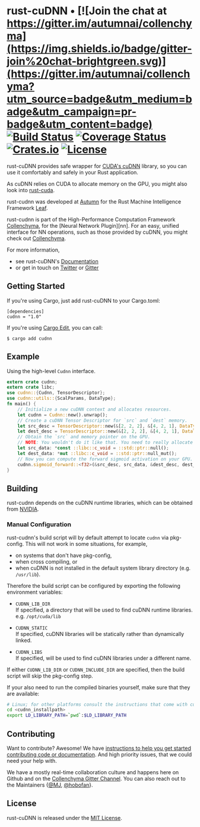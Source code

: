 # rust-cuDNN • [![Join the chat at https://gitter.im/autumnai/collenchyma](https://img.shields.io/badge/gitter-join%20chat-brightgreen.svg)](https://gitter.im/autumnai/collenchyma?utm_source=badge&utm_medium=badge&utm_campaign=pr-badge&utm_content=badge) [![Build Status](https://travis-ci.org/autumnai/rust-cudnn.svg?branch=master)](https://travis-ci.org/autumnai/rust-cudnn) [![Coverage Status](https://coveralls.io/repos/autumnai/rust-cudnn/badge.svg?branch=master&service=github)](https://coveralls.io/github/autumnai/rust-cudnn?branch=master) [![Crates.io](http://meritbadge.herokuapp.com/cudnn)](https://crates.io/crates/cudnn) [![License](https://img.shields.io/crates/l/cudnn.svg)](LICENSE)

rust-cuDNN provides safe wrapper for [CUDA's cuDNN][cudnn] library, so you can use
it comfortably and safely in your Rust application.

As cuDNN relies on CUDA to allocate memory on the GPU, you might also look into [rust-cuda][rust-cuda].

rust-cudnn was developed at [Autumn][autumn] for the Rust Machine Intelligence Framework [Leaf][leaf].

rust-cudnn is part of the High-Performance Computation Framework [Collenchyma][collenchyma], for the
[Neural Network Plugin][nn]. For an easy, unified interface for NN operations, such as those provided by
cuDNN, you might check out [Collenchyma][collenchyma].

For more information,

* see rust-cuDNN's [Documentation](http://autumnai.github.io/rust-cudnn)
* or get in touch on [Twitter][twitter-autumn] or [Gitter][gitter-collenchyma]

[cudnn]: https://developer.nvidia.com/cudnn
[rust-cuda]: https://github.com/autumnai/rust-cuda
[collenchyma]: https://github.com/autumnai/collenchyma
[autumn]: http://autumnai.com
[leaf]: https://github.com/autumnai/leaf
[twitter-autumn]: https://twitter.com/autumn_eng

## Getting Started

If you're using Cargo, just add rust-cuDNN to your Cargo.toml:

    [dependencies]
    cudnn = "1.0"

If you're using [Cargo Edit][cargo-edit], you can call:

    $ cargo add cudnn

[cargo-edit]: https://github.com/killercup/cargo-edit

## Example

Using the high-level `Cudnn` interface.

```rust
extern crate cudnn;
extern crate libc;
use cudnn::{Cudnn, TensorDescriptor};
use cudnn::utils::{ScalParams, DataType};
fn main() {
    // Initialize a new cuDNN context and allocates resources.
    let cudnn = Cudnn::new().unwrap();
    // Create a cuDNN Tensor Descriptor for `src` and `dest` memory.
    let src_desc = TensorDescriptor::new(&[2, 2, 2], &[4, 2, 1], DataType::Float).unwrap();
    let dest_desc = TensorDescriptor::new(&[2, 2, 2], &[4, 2, 1], DataType::Float).unwrap();
    // Obtain the `src` and memory pointer on the GPU.
    // NOTE: You wouldn't do it like that. You need to really allocate memory on the GPU with e.g. CUDA or Collenchyma.
    let src_data: *const ::libc::c_void = ::std::ptr::null();
    let dest_data: *mut ::libc::c_void = ::std::ptr::null_mut();
    // Now you can compute the forward sigmoid activation on your GPU.
    cudnn.sigmoid_forward::<f32>(&src_desc, src_data, &dest_desc, dest_data, ScalParams::default());
}
```

## Building

rust-cudnn depends on the cuDNN runtime libraries,
which can be obtained from [NVIDIA](https://developer.nvidia.com/cudnn).

### Manual Configuration

rust-cudnn's build script will by default attempt to locate `cudnn` via pkg-config.
This will not work in some situations, for example,
* on systems that don't have pkg-config,
* when cross compiling, or
* when cuDNN is not installed in the default system library directory (e.g. `/usr/lib`).

Therefore the build script can be configured by exporting the following environment variables:

* `CUDNN_LIB_DIR`<br/>
If specified, a directory that will be used to find cuDNN runtime libraries.
e.g. `/opt/cuda/lib`

* `CUDNN_STATIC`<br/>
If specified, cuDNN libraries will be statically rather than dynamically linked.

* `CUDNN_LIBS`<br/>
If specified, will be used to find cuDNN libraries under a different name.

If either `CUDNN_LIB_DIR` or `CUDNN_INCLUDE_DIR` are specified, then the build script will skip the pkg-config step.

If your also need to run the compiled binaries yourself, make sure that they are available:
```sh
# Linux; for other platforms consult the instructions that come with cuDNN
cd <cudnn_installpath>
export LD_LIBRARY_PATH=`pwd`:$LD_LIBRARY_PATH
```

## Contributing

Want to contribute? Awesome! We have
[instructions to help you get started contributing code or documentation][contributing].
And high priority issues, that we could need your help with.

We have a mostly real-time collaboration culture and happens here on Github and
on the [Collenchyma Gitter Channel][gitter-collenchyma].
You can also reach out to the Maintainers
{[@MJ][mj], [@hobofan][hobofan]}.

[contributing]: CONTRIBUTING.md
[gitter-collenchyma]: https://gitter.im/autumnai/collenchyma
[mj]: https://twitter.com/mjhirn
[hobofan]: https://twitter.com/hobofan

## License

rust-cuDNN is released under the [MIT License][license].

[license]: LICENSE
